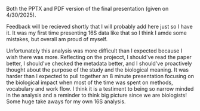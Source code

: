 Both the PPTX and PDF version of the final presentation (given on 4/30/2025). 

Feedback will be recieved shortly that I will probably add here just so I have it. It was my first time presenting 16S data like that so I think I amde some mistakes, but overall am proud of myself. 

Unfortunately this analysis was more difficult than I expected because I wish there was more. Reflecting on the projecct, I should've read the paper better, I should've checked the metadata better, and I should've proactively thought about the purpose of the study and the biological meaning. It was harder than I expected to pull together an 8 minute presentation focusing on the biological impact when most of the time was spent on methods, vocabulary and work flow. I think it is a testiment to being so narrow minded in the analysis and a reminder to think big picture since we are biologists! Some huge take aways for my own 16S analysis. 

